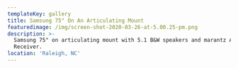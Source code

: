 ```yaml
---
templateKey: gallery
title: Samsung 75" On An Articulating Mount
featuredimage: /img/screen-shot-2020-03-26-at-5.00.25-pm.png
description: >-
  Samsung 75" on articulating mount with 5.1 B&W speakers and marantz AV
  Receiver.
location: 'Raleigh, NC'
---
```

